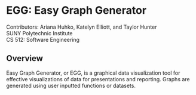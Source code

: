 # EGG: Easy Graph Generator

Contributors: Ariana Huhko, Katelyn Elliott, and Taylor Hunter  
SUNY Polytechnic Institute   
CS 512: Software Engineering

## Overview
Easy Graph Generator, or EGG, is a graphical data visualization tool for effective visualizations of data for presentations and reporting. Graphs are generated using user inputted functions or datasets.
